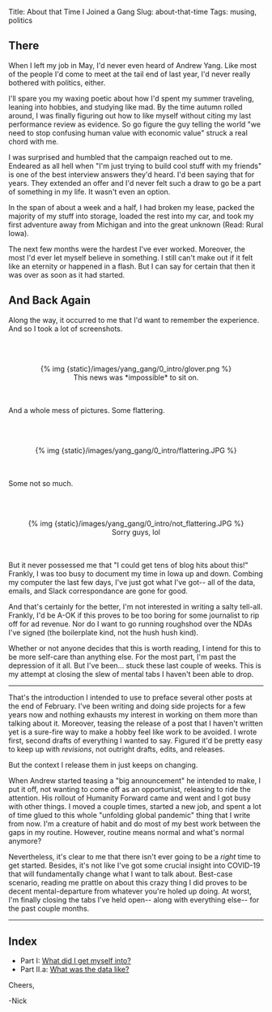 Title: About that Time I Joined a Gang
Slug: about-that-time
Tags: musing, politics

## There

<!-- PELICAN_BEGIN_SUMMARY -->

When I left my job in May, I'd never even heard of Andrew Yang. Like most of the people I'd come to meet at the tail end of last year, I'd never really bothered with politics, either.

I'll spare you my waxing poetic about how I'd spent my summer traveling, leaning into hobbies, and studying like mad. By the time autumn rolled around, I was finally figuring out how to like myself without citing my last performance review as evidence. So go figure the guy telling the world "we need to stop confusing human value with economic value" struck a real chord with me.

I was surprised and humbled that the campaign reached out to me. Endeared as all hell when "I'm just trying to build cool stuff with my friends" is one of the best interview answers they'd heard. I'd been saying that for years. They extended an offer and I'd never felt such a draw to go be a part of something in my life. It wasn't even an option.

In the span of about a week and a half, I had broken my lease, packed the majority of my stuff into storage, loaded the rest into my car, and took my first adventure away from Michigan and into the great unknown (Read: Rural Iowa).

The next few months were the hardest I've ever worked. Moreover, the most I'd ever let myself believe in something. I still can't make out if it felt like an eternity or happened in a flash. But I can say for certain that then it was over as soon as it had started.

<!-- PELICAN_END_SUMMARY -->

## And Back Again

Along the way, it occurred to me that I'd want to remember the experience. And so I took a lot of screenshots.

<br></br>
<center>{% img {static}/images/yang_gang/0_intro/glover.png %}</center>
<center>This news was *impossible* to sit on.</center>
<br></br>

And a whole mess of pictures. Some flattering.

<br></br>
<center>{% img {static}/images/yang_gang/0_intro/flattering.JPG %}</center>
<br></br>

Some not so much.

<br></br>
<center>{% img {static}/images/yang_gang/0_intro/not_flattering.JPG %}</center>
<center>Sorry guys, lol</center>
<br></br>

But it never possessed me that "I could get tens of blog hits about this!" Frankly, I was too busy to document my time in Iowa up and down. Combing my computer the last few days, I've just got what I've got-- all of the data, emails, and Slack correspondance are gone for good.

And that's certainly for the better, I'm not interested in writing a salty tell-all. Frankly, I'd be A-OK if this proves to be too boring for some journalist to rip off for ad revenue. Nor do I want to go running roughshod over the NDAs I've signed (the boilerplate kind, not the hush hush kind).

Whether or not anyone decides that this is worth reading, I intend for this to be more self-care than anything else. For the most part, I'm past the depression of it all. But I've been... stuck these last couple of weeks. This is my attempt at closing the slew of mental tabs I haven't been able to drop.

-----

That's the introduction I intended to use to preface several other posts at the end of February. I've been writing and doing side projects for a few years now and nothing exhausts my interest in working on them more than talking about it. Moreover, teasing the release of a post that I haven't written yet is a sure-fire way to make a hobby feel like work to be avoided. I wrote first, second drafts of everything I wanted to say. Figured it'd be pretty easy to keep up with *revisions*, not outright drafts, edits, and releases.    

But the context I release them in just keeps on changing.

When Andrew started teasing a "big announcement" he intended to make, I put it off, not wanting to come off as an opportunist, releasing to ride the attention. His rollout of Humanity Forward came and went and I got busy with other things. I moved a couple times, started a new job, and spent a lot of time glued to this whole "unfolding global pandemic" thing that I write from now. I'm a creature of habit and do most of my best work between the gaps in my routine. However, routine means normal and what's normal anymore?

Nevertheless, it's clear to me that there isn't ever going to be a *right* time to get started. Besides, it's not like I've got some crucial insight into COVID-19 that will fundamentally change what I want to talk about. Best-case scenario, reading me prattle on about this crazy thing I did proves to be decent mental-departure from whatever you're holed up doing. At worst, I'm finally closing the tabs I've held open-- along with everything else-- for the past couple months.

-------

## Index

* Part I: [What did I get myself into?](https://napsterinblue.github.io/blog/2020/03/29/to-iowa/index.html)
* Part II.a: [What was the data like?](https://napsterinblue.github.io/blog/2020/04/03/i-had-the-data-i/index.html)


Cheers,

-Nick

